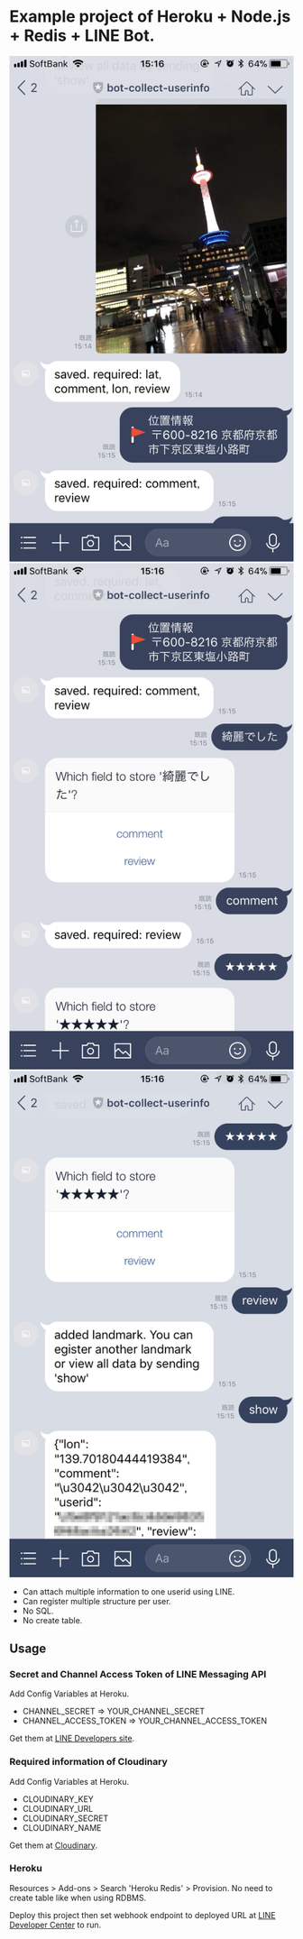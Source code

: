 # Example project of Heroku + Node.js + Redis + LINE Bot.

![readme_01](./readme_01.png)
![readme_02](./readme_02.png)
![readme_03](./readme_03.png)

* Can attach multiple information to one userid using LINE.
* Can register multiple structure per user.
* No SQL.
* No create table.

## Usage

### Secret and Channel Access Token of LINE Messaging API

Add Config Variables at Heroku.

* CHANNEL_SECRET => YOUR_CHANNEL_SECRET
* CHANNEL_ACCESS_TOKEN => YOUR_CHANNEL_ACCESS_TOKEN

Get them at [LINE Developers site](https://developers.line.me/).

### Required information of Cloudinary

Add Config Variables at Heroku.

* CLOUDINARY_KEY
* CLOUDINARY_URL
* CLOUDINARY_SECRET
* CLOUDINARY_NAME

Get them at [Cloudinary](https://cloudinary.com/).

### Heroku

Resources > Add-ons > Search 'Heroku Redis' > Provision. No need to create table like when using RDBMS.

Deploy this project then set webhook endpoint to deployed URL at [LINE Developer Center](https://developers.line.me/) to run.
